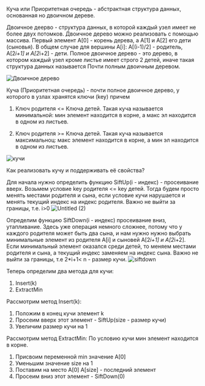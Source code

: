 Куча или Приоритетная очередь - абстрактная структура данных, основанная но двоичном дереве. 

Двоичное деерво - структура данных, в которой каждый узел имеет не более двух потомков.
Двоичное дерево можно реализовать с помощью массива. Первый элемент A[0] - корень дерева, а 
A[1] и A[2] его дети (сыновья). В общем случае для вершины A[i]:
A[(i-1)/2] - родитель, A[2*i+1] и A[2*i+2] - дети. 
Полное двоичное дерево - это дерево, в котором каждый узел кроме листье имеет строго 2 детей,
иначе такая структура данных называется Почти полным двоичным деревом.

![Двоичное дерево](https://user-images.githubusercontent.com/75784716/111869977-fd219880-8992-11eb-8f3b-685686e37b07.jpg)

Куча (Приоритетная очередь) - почти полное двоичное дерево, у которого в узлах хранятся ключи (key) причем

1. Ключ родителя <= Ключа детей. Такая куча называется минимальной:
мин элемент находится в корне, а макс эл находится в одном из листьев.

2. Ключ родителя >= Ключа детей. Такая куча называется максимальноц:
макс элемент находится в корне, а мин эл находится в одном из листьев.

![кучи](https://user-images.githubusercontent.com/75784716/111871694-95704b00-899c-11eb-9b24-ba43158f7ab6.jpg)


Как реализовать кучу и поддерживать её свойства?

Для начала нужно определить функцию SiftUp(i - индекс) - просеивание вверх.
Возьмем условие key родителя <= key детей. Тогда будем просто менять местами родителя и сына, если условие кучи нарушается и менять текущий индекс на индекс родителя. Важно не выйти за границы, т.е. i>0
![Untitled (2)](https://user-images.githubusercontent.com/75784716/111870467-f5172800-8995-11eb-9acc-66aa0970e43b.jpg)

Определим функцию SiftDown(i - индекс) просеивание вниз, утапливание. 
Здесь уже операция немного сложнее, потому что у каждого родителя может быть два сына, и нам нужно нужно выбрать минимальные элемент из родителя A[i] и сыновей A[2*i+1] и A[2*i+2]. Если минимальный элемент оказался среди детей, то меняем местами родителя и сына, а текущий индекс заменяем на индекс сына. Важно не выйти за границы, т.е 2*i+1< n - размер кучи.
![siftdown](https://user-images.githubusercontent.com/75784716/111870849-08c38e00-8998-11eb-88eb-43e674dcef9b.jpg)

Теперь определим два метода для кучи:
1. Insert(k)
2. ExtractMin

Рассмотрим метод Insert(k):
1. Положим в конец кучи элемент k 
2. Просеим вверх этот элемент - SiftUp(size - размер кучи)
4. Увеличим размер кучи на 1

Рассмотрим метод ExtractMin:
По условию кучи мин элемент находится в корне.
1. Присвоим переменной min значение A[0]
2. Уменьшим значение size на 1
3. Поставим на место A[0]  A[size] - последний элемент
4. Просеим вниз этот элемент - SiftDown(0)
